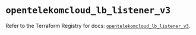 # `opentelekomcloud_lb_listener_v3`

Refer to the Terraform Registry for docs: [`opentelekomcloud_lb_listener_v3`](https://registry.terraform.io/providers/opentelekomcloud/opentelekomcloud/1.36.16/docs/resources/lb_listener_v3).
